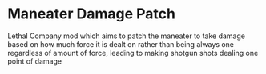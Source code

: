 # Maneater Damage Patch
 Lethal Company mod which aims to patch the maneater to take damage based on how much force it is dealt on rather than being always one regardless of amount of force, leading to making shotgun shots dealing one point of damage
